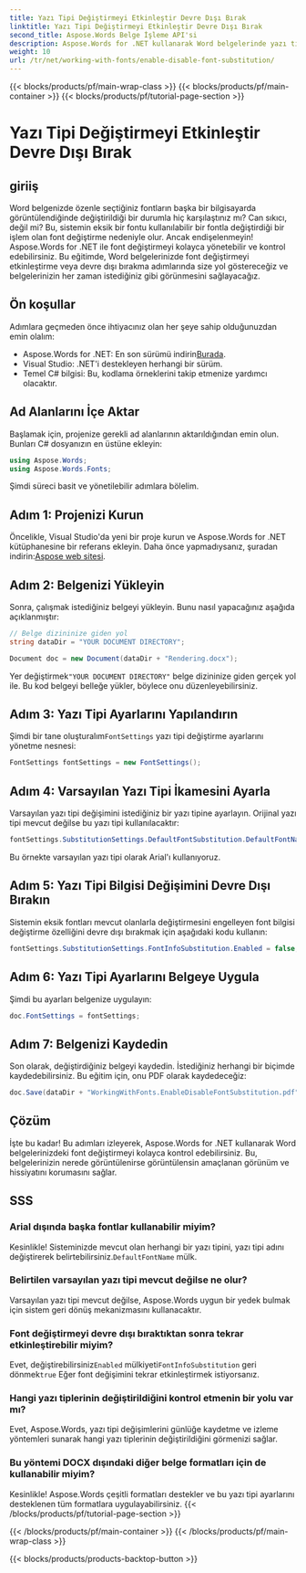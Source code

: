 ```yaml
---
title: Yazı Tipi Değiştirmeyi Etkinleştir Devre Dışı Bırak
linktitle: Yazı Tipi Değiştirmeyi Etkinleştir Devre Dışı Bırak
second_title: Aspose.Words Belge İşleme API'si
description: Aspose.Words for .NET kullanarak Word belgelerinde yazı tipi değişimini nasıl etkinleştireceğinizi veya devre dışı bırakacağınızı öğrenin. Belgelerinizin tüm platformlarda tutarlı görünmesini sağlayın.
weight: 10
url: /tr/net/working-with-fonts/enable-disable-font-substitution/
---
```


{{< blocks/products/pf/main-wrap-class >}}
{{< blocks/products/pf/main-container >}}
{{< blocks/products/pf/tutorial-page-section >}}

# Yazı Tipi Değiştirmeyi Etkinleştir Devre Dışı Bırak

## giriiş

Word belgenizde özenle seçtiğiniz fontların başka bir bilgisayarda görüntülendiğinde değiştirildiği bir durumla hiç karşılaştınız mı? Can sıkıcı, değil mi? Bu, sistemin eksik bir fontu kullanılabilir bir fontla değiştirdiği bir işlem olan font değiştirme nedeniyle olur. Ancak endişelenmeyin! Aspose.Words for .NET ile font değiştirmeyi kolayca yönetebilir ve kontrol edebilirsiniz. Bu eğitimde, Word belgelerinizde font değiştirmeyi etkinleştirme veya devre dışı bırakma adımlarında size yol göstereceğiz ve belgelerinizin her zaman istediğiniz gibi görünmesini sağlayacağız.

## Ön koşullar

Adımlara geçmeden önce ihtiyacınız olan her şeye sahip olduğunuzdan emin olalım:

-  Aspose.Words for .NET: En son sürümü indirin[Burada](https://releases.aspose.com/words/net/).
- Visual Studio: .NET'i destekleyen herhangi bir sürüm.
- Temel C# bilgisi: Bu, kodlama örneklerini takip etmenize yardımcı olacaktır.

## Ad Alanlarını İçe Aktar

Başlamak için, projenize gerekli ad alanlarının aktarıldığından emin olun. Bunları C# dosyanızın en üstüne ekleyin:

```csharp
using Aspose.Words;
using Aspose.Words.Fonts;
```

Şimdi süreci basit ve yönetilebilir adımlara bölelim.

## Adım 1: Projenizi Kurun

Öncelikle, Visual Studio'da yeni bir proje kurun ve Aspose.Words for .NET kütüphanesine bir referans ekleyin. Daha önce yapmadıysanız, şuradan indirin:[Aspose web sitesi](https://releases.aspose.com/words/net/).

## Adım 2: Belgenizi Yükleyin

Sonra, çalışmak istediğiniz belgeyi yükleyin. Bunu nasıl yapacağınız aşağıda açıklanmıştır:

```csharp
// Belge dizininize giden yol
string dataDir = "YOUR DOCUMENT DIRECTORY";

Document doc = new Document(dataDir + "Rendering.docx");
```

 Yer değiştirmek`"YOUR DOCUMENT DIRECTORY"` belge dizininize giden gerçek yol ile. Bu kod belgeyi belleğe yükler, böylece onu düzenleyebilirsiniz.

## Adım 3: Yazı Tipi Ayarlarını Yapılandırın

 Şimdi bir tane oluşturalım`FontSettings` yazı tipi değiştirme ayarlarını yönetme nesnesi:

```csharp
FontSettings fontSettings = new FontSettings();
```

## Adım 4: Varsayılan Yazı Tipi İkamesini Ayarla

Varsayılan yazı tipi değişimini istediğiniz bir yazı tipine ayarlayın. Orijinal yazı tipi mevcut değilse bu yazı tipi kullanılacaktır:

```csharp
fontSettings.SubstitutionSettings.DefaultFontSubstitution.DefaultFontName = "Arial";
```

Bu örnekte varsayılan yazı tipi olarak Arial'ı kullanıyoruz.

## Adım 5: Yazı Tipi Bilgisi Değişimini Devre Dışı Bırakın

Sistemin eksik fontları mevcut olanlarla değiştirmesini engelleyen font bilgisi değiştirme özelliğini devre dışı bırakmak için aşağıdaki kodu kullanın:

```csharp
fontSettings.SubstitutionSettings.FontInfoSubstitution.Enabled = false;
```

## Adım 6: Yazı Tipi Ayarlarını Belgeye Uygula

Şimdi bu ayarları belgenize uygulayın:

```csharp
doc.FontSettings = fontSettings;
```

## Adım 7: Belgenizi Kaydedin

Son olarak, değiştirdiğiniz belgeyi kaydedin. İstediğiniz herhangi bir biçimde kaydedebilirsiniz. Bu eğitim için, onu PDF olarak kaydedeceğiz:

```csharp
doc.Save(dataDir + "WorkingWithFonts.EnableDisableFontSubstitution.pdf");
```

## Çözüm

İşte bu kadar! Bu adımları izleyerek, Aspose.Words for .NET kullanarak Word belgelerinizdeki font değiştirmeyi kolayca kontrol edebilirsiniz. Bu, belgelerinizin nerede görüntülenirse görüntülensin amaçlanan görünüm ve hissiyatını korumasını sağlar.

## SSS

### Arial dışında başka fontlar kullanabilir miyim?

 Kesinlikle! Sisteminizde mevcut olan herhangi bir yazı tipini, yazı tipi adını değiştirerek belirtebilirsiniz.`DefaultFontName` mülk.

### Belirtilen varsayılan yazı tipi mevcut değilse ne olur?

Varsayılan yazı tipi mevcut değilse, Aspose.Words uygun bir yedek bulmak için sistem geri dönüş mekanizmasını kullanacaktır.

### Font değiştirmeyi devre dışı bıraktıktan sonra tekrar etkinleştirebilir miyim?

 Evet, değiştirebilirsiniz`Enabled` mülkiyeti`FontInfoSubstitution` geri dönmek`true` Eğer font değişimini tekrar etkinleştirmek istiyorsanız.

### Hangi yazı tiplerinin değiştirildiğini kontrol etmenin bir yolu var mı?

Evet, Aspose.Words, yazı tipi değişimlerini günlüğe kaydetme ve izleme yöntemleri sunarak hangi yazı tiplerinin değiştirildiğini görmenizi sağlar.

### Bu yöntemi DOCX dışındaki diğer belge formatları için de kullanabilir miyim?

Kesinlikle! Aspose.Words çeşitli formatları destekler ve bu yazı tipi ayarlarını desteklenen tüm formatlara uygulayabilirsiniz.
{{< /blocks/products/pf/tutorial-page-section >}}

{{< /blocks/products/pf/main-container >}}
{{< /blocks/products/pf/main-wrap-class >}}

{{< blocks/products/products-backtop-button >}}
